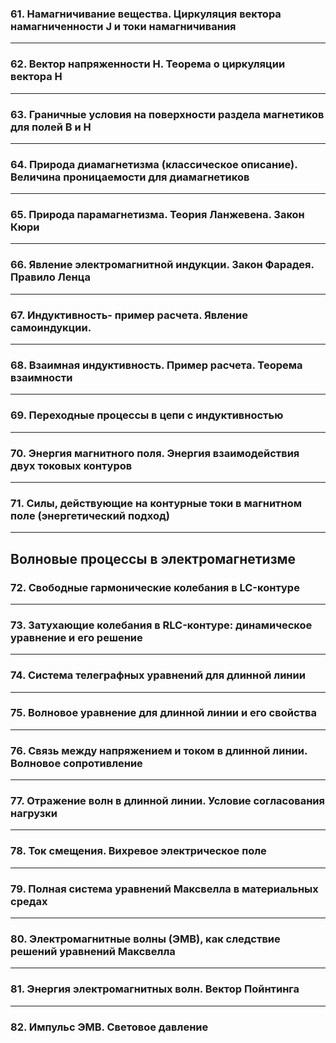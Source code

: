 ### 61. Намагничивание вещества. Циркуляция вектора намагниченности J и токи намагничивания

---

### 62. Вектор напряженности H. Теорема о циркуляции вектора H

---

### 63. Граничные условия на поверхности раздела магнетиков для полей B и H

---

### 64. Природа диамагнетизма (классическое описание). Величина проницаемости для диамагнетиков

---

### 65. Природа парамагнетизма. Теория Ланжевена. Закон Кюри

---

### 66. Явление электромагнитной индукции. Закон Фарадея. Правило Ленца

---

### 67. Индуктивность-  пример расчета. Явление самоиндукции.

---

### 68. Взаимная индуктивность. Пример расчета. Теорема взаимности

---

### 69. Переходные процессы в цепи с индуктивностью

---

### 70. Энергия магнитного поля. Энергия взаимодействия двух токовых контуров

---

### 71. Силы, действующие на контурные токи в магнитном поле (энергетический подход)

---

## Волновые процессы в электромагнетизме

### 72. Свободные гармонические колебания в LC-контуре

---

### 73. Затухающие колебания в RLC-контуре: динамическое уравнение и его решение

---

### 74. Система телеграфных уравнений для длинной линии

---

### 75. Волновое уравнение для длинной линии и его свойства

---

### 76. Связь между напряжением и током в длинной линии. Волновое сопротивление

---

### 77. Отражение волн в длинной линии. Условие согласования нагрузки

---

### 78. Ток смещения. Вихревое электрическое поле

---

### 79. Полная система уравнений Максвелла в материальных средах

---

### 80. Электромагнитные волны (ЭМВ), как следствие решений уравнений Максвелла

---

### 81. Энергия электромагнитных волн. Вектор Пойнтинга

---

### 82. Импульс ЭМВ. Световое давление